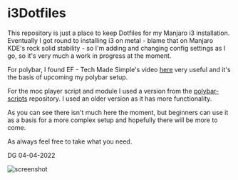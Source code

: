 # i3Dotfiles
This repository is just a place to keep Dotfiles for my Manjaro i3 installation. Eventually I got round to installing i3 on metal - blame that on Manjaro KDE's rock solid stability - so I'm adding and changing config settings as I go, so it's very much a work in progress at the moment.

For polybar, I found EF - Tech Made Simple's video [here](https://www.youtube.com/watch?v=cLB008-FJ5o) very useful and it's the basis of upcoming my polybar setup.

For the moc player script and module I used a version from the [polybar-scripts](https://github.com/polybar/polybar-scripts) repository. I used an older version as it has more functionality.

As you can see there isn't much here the moment, but beginners can use it as a basis for a more complex setup and hopefully there will be more to come.

As always feel free to take what you need.

DG 04-04-2022

![screenshot](https://imgur.com/a/AU7BqAB)
